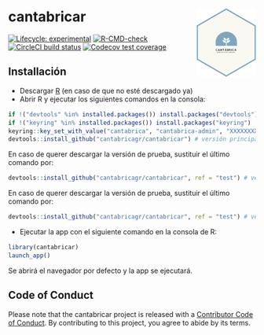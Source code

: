 
<!-- README.md is generated from README.Rmd. Please edit that file -->

# cantabricar <img src='man/figures/logo.png' align="right" height="139" />

<!-- badges: start -->

[![Lifecycle:
experimental](https://img.shields.io/badge/lifecycle-experimental-orange.svg)](https://lifecycle.r-lib.org/articles/stages.html#experimental)
[![R-CMD-check](https://github.com/cantabrica-vertical/cantabricar/workflows/R-CMD-check/badge.svg)](https://github.com/cantabrica-vertical/cantabricar/actions)
[![CircleCI build
status](https://circleci.com/gh/cantabrica-vertical/cantabricar.svg?style=svg)](https://circleci.com/gh/cantabrica-vertical/cantabricar)
[![Codecov test
coverage](https://codecov.io/gh/cantabrica-vertical/cantabricar/branch/main/graph/badge.svg)](https://codecov.io/gh/cantabrica-vertical/cantabricar?branch=main)
<!-- badges: end -->

## Installación

-   Descargar [R](https://ftp.cixug.es/CRAN/) (en caso de que no esté
    descargado ya)
-   Abrir R y ejecutar los siguientes comandos en la consola:

``` r
if !("devtools" %in% installed.packages()) install.packages("devtools")
if !("keyring" %in% installed.packages()) install.packages("keyring")
keyring::key_set_with_value("cantabrica", "cantabrica-admin", "XXXXXXXX") # sustituir XXXXXX con la contraseña de Azure
devtools::install_github("cantabricagr/cantabricar") # versión principal
```

En caso de querer descargar la versión de prueba, sustituir el último
comando por:

``` r
devtools::install_github("cantabricagr/cantabricar", ref = "test") # versión principal
```

En caso de querer descargar la versión de prueba, sustituir el último
comando por:

``` r
devtools::install_github("cantabricagr/cantabricar", ref = "test") # versión principal
```

-   Ejecutar la app con el siguiente comando en la consola de R:

``` r
library(cantabricar)
launch_app()
```

Se abrirá el navegador por defecto y la app se ejecutará.

## Code of Conduct

Please note that the cantabricar project is released with a [Contributor
Code of
Conduct](https://contributor-covenant.org/version/2/0/CODE_OF_CONDUCT.html).
By contributing to this project, you agree to abide by its terms.
